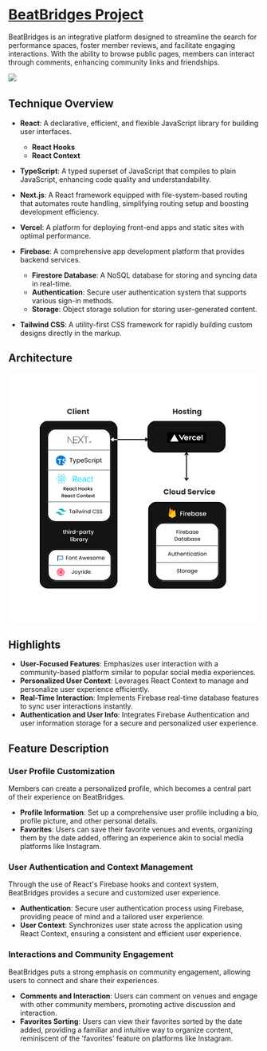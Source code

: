 # [BeatBridges Project](https://beat-bridges.vercel.app/)

BeatBridges is an integrative platform designed to streamline the search for performance spaces, foster member reviews, and facilitate engaging interactions. With the ability to browse public pages, members can interact through comments, enhancing community links and friendships.

![](public/website.png)

## Technique Overview

- **React**: A declarative, efficient, and flexible JavaScript library for building user interfaces.
  - **React Hooks**
  - **React Context**

- **TypeScript**: A typed superset of JavaScript that compiles to plain JavaScript, enhancing code quality and understandability.

- **Next.js**: A React framework equipped with file-system-based routing that automates route handling, simplifying routing setup and boosting development efficiency.

- **Vercel**: A platform for deploying front-end apps and static sites with optimal performance.

- **Firebase**: A comprehensive app development platform that provides backend services.
  - **Firestore Database**: A NoSQL database for storing and syncing data in real-time.
  - **Authentication**: Secure user authentication system that supports various sign-in methods.
  - **Storage**: Object storage solution for storing user-generated content.
    
- **Tailwind CSS**: A utility-first CSS framework for rapidly building custom designs directly in the markup.

## Architecture
![](public/architecture.png)

## Highlights

- **User-Focused Features**: Emphasizes user interaction with a community-based platform similar to popular social media experiences.
- **Personalized User Context**: Leverages React Context to manage and personalize user experience efficiently.
- **Real-Time Interaction**: Implements Firebase real-time database features to sync user interactions instantly.
- **Authentication and User Info**: Integrates Firebase Authentication and user information storage for a secure and personalized user experience.

## Feature Description

### User Profile Customization
Members can create a personalized profile, which becomes a central part of their experience on BeatBridges. 

- **Profile Information**: Set up a comprehensive user profile including a bio, profile picture, and other personal details.
- **Favorites**: Users can save their favorite venues and events, organizing them by the date added, offering an experience akin to social media platforms like Instagram.

### User Authentication and Context Management
Through the use of React's Firebase hooks and context system, BeatBridges provides a secure and customized user experience.

- **Authentication**: Secure user authentication process using Firebase, providing peace of mind and a tailored user experience.
- **User Context**: Synchronizes user state across the application using React Context, ensuring a consistent and efficient user experience.

### Interactions and Community Engagement
BeatBridges puts a strong emphasis on community engagement, allowing users to connect and share their experiences.

- **Comments and Interaction**: Users can comment on venues and engage with other community members, promoting active discussion and interaction.
- **Favorites Sorting**: Users can view their favorites sorted by the date added, providing a familiar and intuitive way to organize content, reminiscent of the 'favorites' feature on platforms like Instagram.
